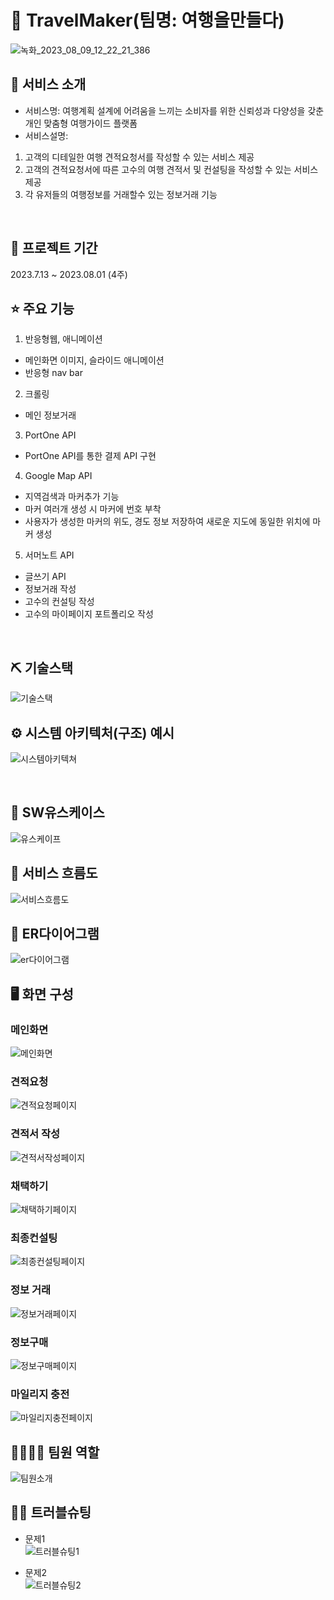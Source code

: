 # 📎 TravelMaker(팀명: 여행을만들다)
![녹화_2023_08_09_12_22_21_386](https://github.com/2023-SMHRD-SW-DataDesign-1/TravelMaker/assets/134501995/3bc99bf8-54a3-442f-aa98-ea4cb3212d59)





## 👀 서비스 소개
* 서비스명:  여행계획 설계에 어려움을 느끼는 소비자를 위한 신뢰성과 다양성을 갖춘 개인 맞춤형 여행가이드 플랫폼
* 서비스설명:
1. 고객의 디테일한 여행 견적요청서를 작성할 수 있는 서비스 제공
2. 고객의 견적요청서에 따른 고수의 여행 견적서 및 컨설팅을 작성할 수 있는 서비스 제공
3. 각 유저들의 여행정보를 거래할수 있는 정보거래 기능
<br>

## 📅 프로젝트 기간
2023.7.13 ~ 2023.08.01 (4주)
<br>

## ⭐ 주요 기능
1. 반응형웹, 애니메이션
- 메인화면 이미지, 슬라이드 애니메이션
- 반응형 nav bar 
2. 크롤링
- 메인 정보거래
3. PortOne API
- PortOne API를 통한 결제 API 구현
4. Google Map API
- 지역검색과 마커추가 기능
- 마커 여러개 생성 시 마커에 번호 부착
- 사용자가 생성한 마커의 위도, 경도 정보 저장하여 새로운 지도에 동일한 위치에 마커 생성
5. 서머노트 API
- 글쓰기 API
- 정보거래 작성 
- 고수의 컨설팅 작성
- 고수의 마이페이지 포트폴리오 작성
<br>

## ⛏ 기술스택
![기술스택](https://github.com/2023-SMHRD-SW-DataDesign-1/TravelMaker/assets/134493617/d42b8bc9-309e-4bf2-bb50-1463ee0e6107)
<br>

## ⚙ 시스템 아키텍처(구조) 예시 
![시스템아키텍쳐](https://github.com/2023-SMHRD-SW-DataDesign-1/TravelMaker/assets/134493617/f28479f0-7657-4e41-a6ee-2090a038866c)

<br>

## 📌 SW유스케이스
![유스케이프](https://github.com/2023-SMHRD-SW-DataDesign-1/TravelMaker/assets/134493617/12bb539e-5e3e-4f96-9a49-4cc99b95e45a)
<br>

## 📌 서비스 흐름도
![서비스흐름도](https://github.com/2023-SMHRD-SW-DataDesign-1/TravelMaker/assets/134493617/e5ed1e68-9934-4caa-b628-0b31e8139814)
<br>

## 📌 ER다이어그램
![er다이어그램](https://github.com/2023-SMHRD-SW-DataDesign-1/TravelMaker/assets/134501995/e3be3161-51fb-4e23-8a38-839511b6a948)
<br>

## 🖥 화면 구성

### 메인화면
![메인화면](https://github.com/2023-SMHRD-SW-DataDesign-1/TravelMaker/assets/134493617/f73bb436-ca06-457d-b728-ad3673d5f0fe)
<br>

### 견적요청
![견적요청페이지](https://github.com/2023-SMHRD-SW-DataDesign-1/TravelMaker/assets/134493617/e32569b9-bbbd-4d32-a128-894df3272a60)
<br>

### 견적서 작성
![견적서작성페이지](https://github.com/2023-SMHRD-SW-DataDesign-1/TravelMaker/assets/134493617/43cda7f9-db36-4514-816b-315a9a8d9c1b)
<br>

### 채택하기
![채택하기페이지](https://github.com/2023-SMHRD-SW-DataDesign-1/TravelMaker/assets/134493617/d4cf4465-18f8-47c8-b1d7-084e1cd6d5ac)
<br>

### 최종컨설팅
![최종컨설팅페이지](https://github.com/2023-SMHRD-SW-DataDesign-1/TravelMaker/assets/134493617/cd0f9628-bfcf-4256-8b02-547d7e0f3104)
<br>

### 정보 거래
![정보거래페이지](https://github.com/2023-SMHRD-SW-DataDesign-1/TravelMaker/assets/134493617/69ce4279-e304-455e-a164-b03f41afed20)
<br>

### 정보구매
![정보구매페이지](https://github.com/2023-SMHRD-SW-DataDesign-1/TravelMaker/assets/134493617/a514d768-61ef-4107-9632-c806f17c44dd)
<br>

### 마일리지 충전
![마일리지충전페이지](https://github.com/2023-SMHRD-SW-DataDesign-1/TravelMaker/assets/134493617/c2e50206-dd8e-4da8-aa8a-84d325940343)
<br>

## 👨‍👩‍👦‍👦 팀원 역할
![팀원소개](https://github.com/2023-SMHRD-SW-DataDesign-1/TravelMaker/assets/134493617/d24cb6d1-fb62-4958-9a32-881e31bfdd93)
<br>


## 🤾‍♂️ 트러블슈팅
* 문제1<br>
![트러블슈팅1](https://github.com/2023-SMHRD-SW-DataDesign-1/TravelMaker/assets/134493617/84f69ccf-fe2a-45e9-8db7-b8c5134763d3)
 
* 문제2<br>
![트러블슈팅2](https://github.com/2023-SMHRD-SW-DataDesign-1/TravelMaker/assets/134493617/fb6e7e2d-0c6b-4ab0-8b45-c1580bb63271)

